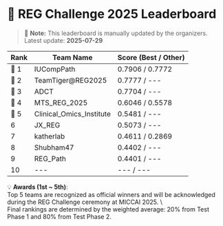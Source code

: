 # 🏅 REG Challenge 2025 Leaderboard

> 📌 **Note:** This leaderboard is manually updated by the organizers.  
> Latest update: **2025-07-29**

| Rank | Team Name        | Score (Best / Other) |
|------|------------------|--------------------|
| 🥇 1 | IUCompPath          | 0.7906 / 0.7772          |
| 🥈 2 | TeamTiger@REG2025          | 0.7777 / ---        |
| 🥉 3 | ADCT          | 0.7704 / ---          |
| 🏅 4 | MTS_REG_2025          | 0.6046 / 0.5578        |
| 🏅 5 | Clinical_Omics_Institute          | 0.5481 / ---        |
| 6    | JX_REG          | 0.5073 / ---        |
| 7    | katherlab          | 0.4611 / 0.2869        |
| 8    | Shubham47          | 0.4402 / ---        |
| 9    | REG_Path          | 0.4401 / ---        |
| 10   | ---          | --- / ---        |

💡 **Awards (1st ~ 5th)**:  
Top 5 teams are recognized as official winners and will be acknowledged during the REG Challenge ceremony at MICCAI 2025. \\  
Final rankings are determined by the weighted average: 20% from Test Phase 1 and 80% from Test Phase 2.  

